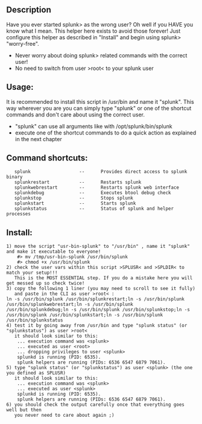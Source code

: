 ## Description

   Have you ever started splunk> as the wrong user? Oh well if you HAVE you know what I
   mean. This helper here exists to avoid those forever! 
   Just configure this helper as described in "Install" and begin using splunk> "worry-free".

  - Never worry about doing splunk> related commands with the correct user!
  - No need to switch from user >root< to your splunk user 

## Usage:

   It is recommended to install this script in /usr/bin and name it "splunk". This 
   way wherever you are you can simply type "splunk" or one of the shortcut commands
   and don't care about using the correct user.

- "splunk" can use all arguments like with /opt/splunk/bin/splunk
- execute one of the shortcut commands to do a quick action as explained in the next chapter

## Command shortcuts:

       splunk                  --      Provides direct access to splunk binary
       splunkrestart           --      Restarts splunk
       splunkwebrestart        --      Restarts splunk web interface
       splunkdebug             --      Executes btool debug check
       splunkstop              --      Stops splunk
       splunkstart             --      Starts splunk
       splunkstatus            --      Status of splunk and helper processes

## Install:

	1) move the script "usr-bin-splunk" to "/usr/bin" , name it "splunk" and make it executable to everyone!
		#> mv /tmp/usr-bin-splunk /usr/bin/splunk
		#> chmod +x /usr/bin/splunk
	2) check the user vars within this script >SPLUSR< and >SPLDIR< to match your setup!!!
	   This is the MOST ESSENTIAL step. If you do a mistake here you will get messed up so check twice!
	3) copy the following 1 liner (you may need to scroll to see it fully) 
	   and paste in the CLI as user >root< :
	ln -s /usr/bin/splunk /usr/bin/splunkrestart;ln -s /usr/bin/splunk /usr/bin/splunkwebrestart;ln -s /usr/bin/splunk /usr/bin/splunkdebug;ln -s /usr/bin/splunk /usr/bin/splunkstop;ln -s /usr/bin/splunk /usr/bin/splunkstart;ln -s /usr/bin/splunk /usr/bin/splunkstatus
	4) test it by going away from /usr/bin and type "splunk status" (or "splunkstatus") as user >root<
	   it should look similar to this:
		... execution command was <splunk>
		... executed as user <root>
		... dropping privileges to user <splunk>
		splunkd is running (PID: 6535).
		splunk helpers are running (PIDs: 6536 6547 6879 7061).
	5) type "splunk status" (or "splunkstatus") as user <splunk> (the one you defined as SPLUSR)
	   it should look similar to this:
		... execution command was <splunk>
		... executed as user <splunk>
		splunkd is running (PID: 6535).
		splunk helpers are running (PIDs: 6536 6547 6879 7061).
	6) you should check the output carefully once that everything goes well but then
	   you never need to care about again ;)


